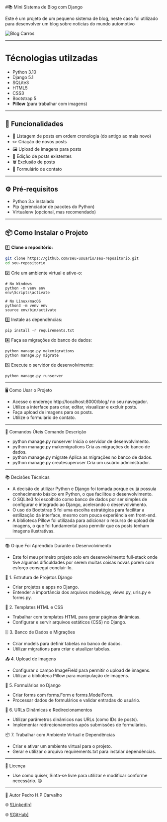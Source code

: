 #📚 Mini Sistema de Blog com Django

Este é um projeto de um pequeno sistema de blog, neste caso foi utilizado para desenvolver um blog sobre noticias do mundo automotivo 

![Blog Carros](blog_carros/desafio_blog/images/Screenshot_13.png)

---
# Técnologias utilzadas
- Python 3.10
- Django 5.1
- SQLite3
- HTML5
- CSS3
- Bootstrap 5
- **Pillow** (para trabalhar com imagens)

---

## 🚀 **Funcionalidades**

- 📄 Listagem de posts em ordem cronologia (do antigo ao mais novo)
- ✏️ Criação de novos posts
- 🖼️ Upload de imagens para posts
- 📝 Edição de posts existentes
- 🗑️ Exclusão de posts
- 💬 Formulário de contato

---

## ⚙️ **Pré-requisitos**

- Python 3.x instalado
- Pip (gerenciador de pacotes do Python)
- Virtualenv (opcional, mas recomendado)

---

## 📦 **Como Instalar o Projeto**

1️⃣ **Clone o repositório:**

```bash
git clone https://github.com/seu-usuario/seu-repositorio.git
cd seu-repositorio
```

2️⃣ Crie um ambiente virtual e ative-o:

```
# No Windows
python -m venv env
env\Scripts\activate

# No Linux/macOS
python3 -m venv env
source env/bin/activate
```

3️⃣ Instale as dependências:

```
pip install -r requirements.txt
```

4️⃣ Faça as migrações do banco de dados:

```
python manage.py makemigrations
python manage.py migrate
```

5️⃣ Execute o servidor de desenvolvimento:

```
python manage.py runserver
```

---

🖥️ Como Usar o Projeto
- Acesse o endereço http://localhost:8000/blog/ no seu navegador.
- Utilize a interface para criar, editar, visualizar e excluir posts.
- Faça upload de imagens para os posts.
- Utilize o formulário de contato.

---

📝 Comandos Úteis
Comando	Descrição
- python manage.py runserver	Inicia o servidor de desenvolvimento.
- python manage.py makemigrations	Cria as migrações do banco de dados.
- python manage.py migrate	Aplica as migrações no banco de dados.
- python manage.py createsuperuser	Cria um usuário administrador.
  
---

📚 Decisões Técnicas
- A decisão de utilizar Python e Django foi tomada porque eu já possuía conhecimento básico em Python, o que facilitou o desenvolvimento.
- O SQLite3 foi escolhido como banco de dados por ser simples de configurar e integrado ao Django, acelerando o desenvolvimento.
- O uso do Bootstrap 5 foi uma escolha estratégica para facilitar a estilização da interface, mesmo com pouca experiência em front-end.
- A biblioteca Pillow foi utilizada para adicionar o recurso de upload de imagens, o que foi fundamental para permitir que os posts tenham imagens ilustrativas.

---

📚 O que Foi Aprendido Durante o Desenvolvimento
  - Este foi meu primeiro projeto solo em desenvolvimento full-stack onde tive algumas dificuldades por serem muitas coisas novas porem com esforço consegui concluir-lo.
  
🧱 1. Estrutura de Projetos Django
- Criar projetos e apps no Django.
- Entender a importância dos arquivos models.py, views.py, urls.py e forms.py.
  
📄 2. Templates HTML e CSS
- Trabalhar com templates HTML para gerar páginas dinâmicas.
- Configurar e servir arquivos estáticos (CSS) no Django.
  
🗄️ 3. Banco de Dados e Migrações
- Criar models para definir tabelas no banco de dados.
- Utilizar migrations para criar e atualizar tabelas.
  
📤 4. Upload de Imagens
- Configurar o campo ImageField para permitir o upload de imagens.
- Utilizar a biblioteca Pillow para manipulação de imagens.
  
🔄 5. Formulários no Django
- Criar forms com forms.Form e forms.ModelForm.
- Processar dados de formulários e validar entradas do usuário.
  
🔧 6. URLs Dinâmicas e Redirecionamentos
- Utilizar parâmetros dinâmicos nas URLs (como IDs de posts).
- Implementar redirecionamentos após submissões de formulários.
  
📦 7. Trabalhar com Ambiente Virtual e Dependências
- Criar e ativar um ambiente virtual para o projeto.
- Gerar e utilizar o arquivo requirements.txt para instalar dependências.

---

📜 Licença
- Use como quiser, Sinta-se livre para utilizar e modificar conforme necessário. 😊


---


👤 Autor
Pedro H.P Carvalho

🌐 [![LinkedIn]](https://www.linkedin.com/in/pedro-henrique-carvalho-71b334208/)

🌐 [![GitHub]](https://github.com/PedroHPCarvalho)





